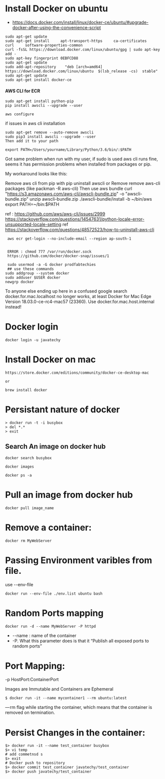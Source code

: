 #  Install Docker on ubuntu

- https://docs.docker.com/install/linux/docker-ce/ubuntu/#upgrade-docker-after-using-the-convenience-script

```
sudo apt-get update
sudo apt-get install     apt-transport-https     ca-certificates     curl     software-properties-common
curl -fsSL https://download.docker.com/linux/ubuntu/gpg | sudo apt-key add -
sudo apt-key fingerprint 0EBFCD88
sudo apt-get update
sudo add-apt-repository    "deb [arch=amd64] https://download.docker.com/linux/ubuntu  $(lsb_release -cs)  stable"
sudo apt-get update
sudo apt-get install docker-ce
```

#### AWS CLI for ECR

```
sudo apt-get install python-pip
pip install awscli --upgrade --user

aws configure
```
if issues in aws cli installation
  
 ```
 sudo apt-get remove --auto-remove awscli
 sudo pip3 install awscli --upgrade --user
 Then add it to your path

 export PATH=/Users/yourname/Library/Python/3.6/bin/:$PATH
 
```

Got same problem when run with my user, if sudo is used aws cli runs fine, seems it has permission problems when installed from packages or pip.

My workaround looks like this:

Remove aws cli from pip with pip uninstall awscli
or
Remove remove aws-cli packages (like packman -R aws-cli)
Then use aws bundle
curl "https://s3.amazonaws.com/aws-cli/awscli-bundle.zip" -o "awscli-bundle.zip"
unzip awscli-bundle.zip
./awscli-bundle/install -b ~/bin/aws
export PATH=~/bin:$PATH


ref : https://github.com/aws/aws-cli/issues/2999
https://stackoverflow.com/questions/14547631/python-locale-error-unsupported-locale-setting
 ref https://stackoverflow.com/questions/48572523/how-to-uninstall-aws-cli

```
 aws ecr get-login --no-include-email --region ap-south-1
 
 
 ERROR : chmod 777 /var/run/docker.sock
 https://github.com/docker/docker-snap/issues/1
 
 sudo usermod -a -G docker prodfabtechies
 ## use these commands
sudo addgroup --system docker
sudo adduser $USER docker
newgrp docker

 ```
 
To anyone else ending up here in a confused google search docker.for.mac.localhost no longer works, at least Docker for Mac Edge Version 18.03.0-ce-rc4-mac57 (23360). Use docker.for.mac.host.internal instead! 


# Docker login

```
docker login -u javatechy
```

#  Install Docker on mac

```
https://store.docker.com/editions/community/docker-ce-desktop-mac

or 

brew install docker
```


#  Persistant nature of docker
```
> docker run -t -i busybox
> del *.*
> exit
```

## Search An image on docker hub

```
docker search busybox

docker images

docker ps -a
```

# Pull an image from docker hub

```
docker pull image_name
```

# Remove a container:

```
docker rm MyWebServer
```
# Passing Environment varibles from file.
use --env-file

```
docker run --env-file ./env.list ubuntu bash
```
# Random Ports mapping

```
docker run -d --name MyWebServer -P httpd
```

* --name :  name of the container
* -P. What this parameter does is that it “Publish all exposed ports to random ports”

#  Port Mapping: 

-p HostPort:ContainerPort

 Images are Immutable and Containers are Ephemeral
 
 ```
 $ docker run -it --name mycontainer1 --rm ubuntu:latest
 ```
 — rm flag while starting the container, which means that the container is removed on termination.
 
# Persist Changes in the container:
 
```
$> docker run -it --name test_container busybox
$> vi temp
# add commetnsd s 
$> exit 
# Docker push to repository
$> docker commit test_container javatechy/test_container
$> docker push javatechy/test_container
```